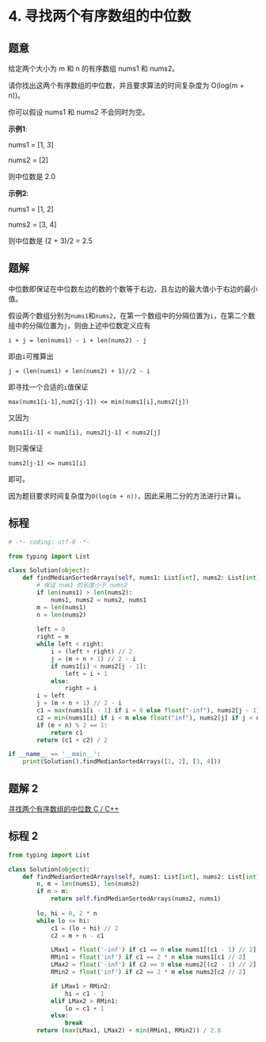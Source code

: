 # 4. 寻找两个有序数组的中位数

## 题意

给定两个大小为 m 和 n 的有序数组 nums1 和 nums2。

请你找出这两个有序数组的中位数，并且要求算法的时间复杂度为 O(log(m + n))。

你可以假设 nums1 和 nums2 不会同时为空。

**示例1**:

nums1 = [1, 3]

nums2 = [2]

则中位数是 2.0

**示例2**:

nums1 = [1, 2]

nums2 = [3, 4]

则中位数是 (2 + 3)/2 = 2.5

## 题解

中位数即保证在中位数左边的数的个数等于右边，且左边的最大值小于右边的最小值。

假设两个数组分别为`nums1`和`nums2`，在第一个数组中的分隔位置为`i`，在第二个数组中的分隔位置为`j`，则由上述中位数定义应有
```
i + j = len(nums1) - i + len(nums2) - j
```
即由`i`可推算出
```
j = (len(nums1) + len(nums2) + 1)//2 - i
```
即寻找一个合适的`i`值保证
```
max(nums1[i-1],num2[j-1]) <= min(nums1[i],nums2[j])
```
又因为
```
nums1[i-1] < num1[i], nums2[j-1] < nums2[j]
```
则只需保证
```
nums2[j-1] <= nums1[i]
```
即可。

因为题目要求时间复杂度为`O(log(m + n))`，因此采用二分的方法进行计算`i`。

## 标程

```python
# -*- coding: utf-8 -*-

from typing import List

class Solution(object):
    def findMedianSortedArrays(self, nums1: List[int], nums2: List[int]) -> float:
        # 保证 num1 的长度小于 nums2
        if len(nums1) > len(nums2):
            nums1, nums2 = nums2, nums1
        m = len(nums1)
        n = len(nums2)
        
        left = 0
        right = m
        while left < right:
            i = (left + right) // 2
            j = (m + n + 1) // 2 - i
            if nums1[i] < nums2[j - 1]:
                left = i + 1
            else:
                right = i
        i = left
        j = (m + n + 1) // 2 - i
        c1 = max(nums1[i - 1] if i > 0 else float("-inf"), nums2[j - 1] if j > 0 else float("-inf"))
        c2 = min(nums1[i] if i < m else float("inf"), nums2[j] if j < n else float("inf"))
        if (m + n) % 2 == 1:
            return c1
        return (c1 + c2) / 2

if __name__ == '__main__':
    print(Solution().findMedianSortedArrays([1, 2], [3, 4]))
```

## 题解 2

[寻找两个有序数组的中位数 C / C++](https://leetcode-cn.com/problems/median-of-two-sorted-arrays/solution/4-xun-zhao-liang-ge-you-xu-shu-zu-de-zhong-wei-shu/)

## 标程 2

```python
from typing import List

class Solution(object):
    def findMedianSortedArrays(self, nums1: List[int], nums2: List[int]) -> float:
        n, m = len(nums1), len(nums2)
        if n > m:
            return self.findMedianSortedArrays(nums2, nums1)
        
        lo, hi = 0, 2 * n
        while lo <= hi:
            c1 = (lo + hi) // 2
            c2 = m + n - c1

            LMax1 = float('-inf') if c1 == 0 else nums1[(c1 - 1) // 2]
            RMin1 = float('inf') if c1 == 2 * n else nums1[c1 // 2]
            LMax2 = float('-inf') if c2 == 0 else nums2[(c2 - 1) // 2]
            RMin2 = float('inf') if c2 == 2 * m else nums2[c2 // 2]

            if LMax1 > RMin2:
                hi = c1 - 1
            elif LMax2 > RMin1:
                lo = c1 + 1
            else:
                break
        return (max(LMax1, LMax2) + min(RMin1, RMin2)) / 2.0
```